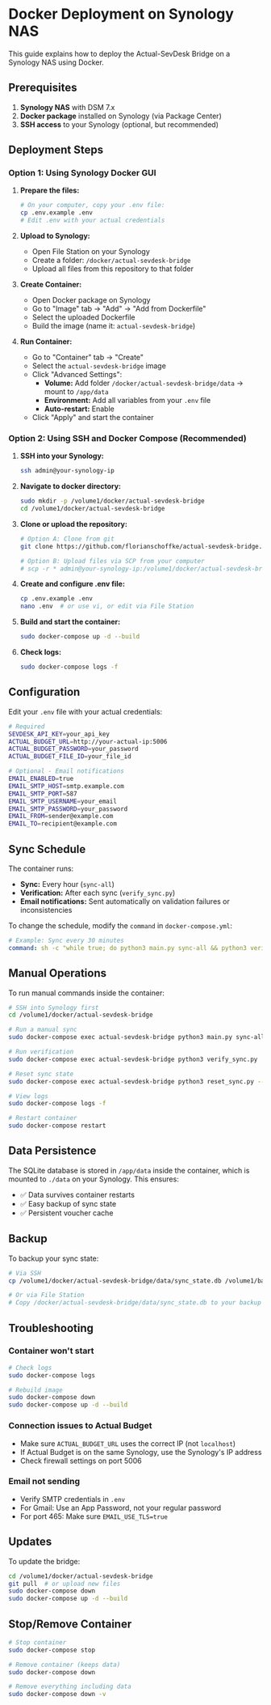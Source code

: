 # Docker Deployment on Synology NAS

This guide explains how to deploy the Actual-SevDesk Bridge on a Synology NAS using Docker.

## Prerequisites

1. **Synology NAS** with DSM 7.x
2. **Docker package** installed on Synology (via Package Center)
3. **SSH access** to your Synology (optional, but recommended)

## Deployment Steps

### Option 1: Using Synology Docker GUI

1. **Prepare the files:**
   ```bash
   # On your computer, copy your .env file:
   cp .env.example .env
   # Edit .env with your actual credentials
   ```

2. **Upload to Synology:**
   - Open File Station on your Synology
   - Create a folder: `/docker/actual-sevdesk-bridge`
   - Upload all files from this repository to that folder

3. **Create Container:**
   - Open Docker package on Synology
   - Go to "Image" tab → "Add" → "Add from Dockerfile"
   - Select the uploaded Dockerfile
   - Build the image (name it: `actual-sevdesk-bridge`)

4. **Run Container:**
   - Go to "Container" tab → "Create"
   - Select the `actual-sevdesk-bridge` image
   - Click "Advanced Settings":
     - **Volume:** Add folder `/docker/actual-sevdesk-bridge/data` → mount to `/app/data`
     - **Environment:** Add all variables from your `.env` file
     - **Auto-restart:** Enable
   - Click "Apply" and start the container

### Option 2: Using SSH and Docker Compose (Recommended)

1. **SSH into your Synology:**
   ```bash
   ssh admin@your-synology-ip
   ```

2. **Navigate to docker directory:**
   ```bash
   sudo mkdir -p /volume1/docker/actual-sevdesk-bridge
   cd /volume1/docker/actual-sevdesk-bridge
   ```

3. **Clone or upload the repository:**
   ```bash
   # Option A: Clone from git
   git clone https://github.com/florianschoffke/actual-sevdesk-bridge.git .
   
   # Option B: Upload files via SCP from your computer
   # scp -r * admin@your-synology-ip:/volume1/docker/actual-sevdesk-bridge/
   ```

4. **Create and configure .env file:**
   ```bash
   cp .env.example .env
   nano .env  # or use vi, or edit via File Station
   ```

5. **Build and start the container:**
   ```bash
   sudo docker-compose up -d --build
   ```

6. **Check logs:**
   ```bash
   sudo docker-compose logs -f
   ```

## Configuration

Edit your `.env` file with your actual credentials:

```bash
# Required
SEVDESK_API_KEY=your_api_key
ACTUAL_BUDGET_URL=http://your-actual-ip:5006
ACTUAL_BUDGET_PASSWORD=your_password
ACTUAL_BUDGET_FILE_ID=your_file_id

# Optional - Email notifications
EMAIL_ENABLED=true
EMAIL_SMTP_HOST=smtp.example.com
EMAIL_SMTP_PORT=587
EMAIL_SMTP_USERNAME=your_email
EMAIL_SMTP_PASSWORD=your_password
EMAIL_FROM=sender@example.com
EMAIL_TO=recipient@example.com
```

## Sync Schedule

The container runs:
- **Sync:** Every hour (`sync-all`)
- **Verification:** After each sync (`verify_sync.py`)
- **Email notifications:** Sent automatically on validation failures or inconsistencies

To change the schedule, modify the `command` in `docker-compose.yml`:

```yaml
# Example: Sync every 30 minutes
command: sh -c "while true; do python3 main.py sync-all && python3 verify_sync.py; sleep 1800; done"
```

## Manual Operations

To run manual commands inside the container:

```bash
# SSH into Synology first
cd /volume1/docker/actual-sevdesk-bridge

# Run a manual sync
sudo docker-compose exec actual-sevdesk-bridge python3 main.py sync-all

# Run verification
sudo docker-compose exec actual-sevdesk-bridge python3 verify_sync.py

# Reset sync state
sudo docker-compose exec actual-sevdesk-bridge python3 reset_sync.py --yes

# View logs
sudo docker-compose logs -f

# Restart container
sudo docker-compose restart
```

## Data Persistence

The SQLite database is stored in `/app/data` inside the container, which is mounted to `./data` on your Synology. This ensures:
- ✅ Data survives container restarts
- ✅ Easy backup of sync state
- ✅ Persistent voucher cache

## Backup

To backup your sync state:

```bash
# Via SSH
cp /volume1/docker/actual-sevdesk-bridge/data/sync_state.db /volume1/backups/

# Or via File Station
# Copy /docker/actual-sevdesk-bridge/data/sync_state.db to your backup location
```

## Troubleshooting

### Container won't start
```bash
# Check logs
sudo docker-compose logs

# Rebuild image
sudo docker-compose down
sudo docker-compose up -d --build
```

### Connection issues to Actual Budget
- Make sure `ACTUAL_BUDGET_URL` uses the correct IP (not `localhost`)
- If Actual Budget is on the same Synology, use the Synology's IP address
- Check firewall settings on port 5006

### Email not sending
- Verify SMTP credentials in `.env`
- For Gmail: Use an App Password, not your regular password
- For port 465: Make sure `EMAIL_USE_TLS=true`

## Updates

To update the bridge:

```bash
cd /volume1/docker/actual-sevdesk-bridge
git pull  # or upload new files
sudo docker-compose down
sudo docker-compose up -d --build
```

## Stop/Remove Container

```bash
# Stop container
sudo docker-compose stop

# Remove container (keeps data)
sudo docker-compose down

# Remove everything including data
sudo docker-compose down -v
```
